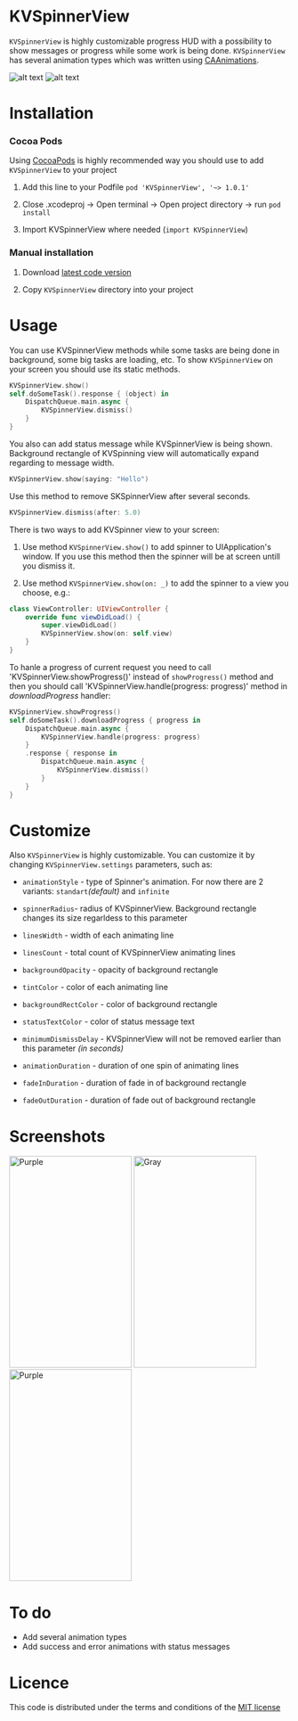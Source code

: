 # KVSpinnerView

`KVSpinnerView` is highly customizable progress HUD with a possibility to show messages or progress while some work is being done. `KVSpinnerView` has several animation types which was written using [CAAnimations](https://developer.apple.com/reference/quartzcore/caanimation).

![alt text](https://github.com/kuznetsovVladislav/KVSpinnerView/blob/master/Screenshots/standart-animation.gif)
![alt text](https://github.com/kuznetsovVladislav/KVSpinnerView/blob/master/Screenshots/infinite-animation.gif)

# Installation
### Cocoa Pods

Using [CocoaPods](https://cocoapods.org/) is highly recommended way you should use to add `KVSpinnerView` to your project

1. Add this line to your Podfile `pod 'KVSpinnerView', '~> 1.0.1'`

2. Close .xcodeproj -> Open terminal -> Open project directory -> run `pod install`

3. Import KVSpinnerView where needed (`import KVSpinnerView`)

### Manual installation

1. Download [latest code version](https://github.com/kuznetsovVladislav/KVSpinnerView/archive/master.zip)

2. Copy `KVSpinnerView` directory into your project

# Usage

You can use KVSpinnerView methods while some tasks are being done in background, some big tasks are loading, etc.
To show `KVSpinnerView` on your screen you should use its static methods.

```swift
KVSpinnerView.show()
self.doSomeTask().response { (object) in
	DispatchQueue.main.async {
		KVSpinnerView.dismiss()
	}
}
```

You also can add status message while KVSpinnerView is being shown. Background rectangle of KVSpinning view will automatically expand regarding to message width.

```swift
KVSpinnerView.show(saying: "Hello")
```

Use this method to remove SKSpinnerView after several seconds.

```swift
KVSpinnerView.dismiss(after: 5.0)
```

There is two ways to add KVSpinner view to your screen:

1. Use method `KVSpinnerView.show()` to add spinner to UIApplication's window. If you use this method then the spinner will be at screen untill you dismiss it.

2. Use method `KVSpinnerView.show(on: _)` to add the spinner to a view you choose, e.g.:

```swift
class ViewController: UIViewController {
	override func viewDidLoad() {
        super.viewDidLoad()
		KVSpinnerView.show(on: self.view)
    }
}
```

To hanle a progress of current request you need to call 'KVSpinnerView.showProgress()' instead of `showProgress()` method and then you should call 'KVSpinnerView.handle(progress: progress)' method in *downloadProgress* handler:

```swift
KVSpinnerView.showProgress()
self.doSomeTask().downloadProgress { progress in
	DispatchQueue.main.async {
		KVSpinnerView.handle(progress: progress)
	}
	.response { response in
		DispatchQueue.main.async {
			KVSpinnerView.dismiss()
		}
	}
}
```

# Customize
Also `KVSpinnerView` is highly customizable. You can customize it by changing `KVSpinnerView.settings` parameters, such as:

- `animationStyle` - type of Spinner's animation. For now there are 2 variants: `standart`*(default)* and `infinite`

- `spinnerRadius`- radius of KVSpinnerView. Background rectangle changes its size regarldess to this parameter

- `linesWidth` - width of each animating line

- `linesCount` - total count of KVSpinnerView animating lines

- `backgroundOpacity` - opacity of background rectangle

- `tintColor` - color of each animating line

- `backgroundRectColor` - color of background rectangle

- `statusTextColor` - color of status message text

- `minimumDismissDelay` - KVSpinnerView will not be removed earlier than this parameter *(in seconds)*

- `animationDuration` - duration of one spin of animating lines

- `fadeInDuration` - duration of fade in of background rectangle

- `fadeOutDuration` - duration of fade out of background rectangle

# Screenshots
<img src="https://github.com/kuznetsovVladislav/KVSpinnerView/blob/master/Screenshots/purple.png" alt="Purple" width="220" height="380">
<img src="https://github.com/kuznetsovVladislav/KVSpinnerView/blob/master/Screenshots/gray.png" alt="Gray" width="220" height="380">
<img src="https://github.com/kuznetsovVladislav/KVSpinnerView/blob/master/Screenshots/black.png" alt="Purple" width="220" height="380">

# To do
- Add several animation types
- Add success and error animations with status messages

# Licence

This code is distributed under the terms and conditions of the [MIT license](https://github.com/kuznetsovVladislav/KVSpinnerView/blob/master/LICENSE)

